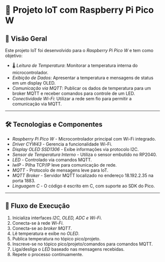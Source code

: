 # 🚀 Projeto IoT com Raspberry Pi Pico W

## 📌 Visão Geral

Este projeto IoT foi desenvolvido para o *Raspberry Pi Pico W* e tem como objetivo:

- 🌡 *Leitura de Temperatura*: Monitorar a temperatura interna do microcontrolador.
-  *Exibição de Dados*: Apresentar a temperatura e mensagens de status em um display OLED.
-  *Comunicação via MQTT*: Publicar os dados de temperatura para um broker MQTT e receber comandos para controle de um LED.
-  *Conectividade Wi-Fi*: Utilizar a rede sem fio para permitir a comunicação via MQTT.

---

## 🛠 Tecnologias e Componentes

- *Raspberry Pi Pico W* - Microcontrolador principal com Wi-Fi integrado.
- *Driver CYW43* - Gerencia a funcionalidade Wi-Fi.
- *Display OLED SSD1306* - Exibe informações via protocolo I2C.
- *Sensor de Temperatura Interno* - Utiliza o sensor embutido no RP2040.
- *LED* - Controlado via comandos MQTT.
- *lwIP* - Pilha TCP/IP leve para comunicação de rede.
- *MQTT* - Protocolo de mensagens leve para IoT.
- *MQTT Broker* - Servidor MQTT localizado no endereço 18.192.2.35 na porta 1883.
- *Linguagem C* - O código é escrito em C, com suporte ao SDK do Pico.

---

## 🔄 Fluxo de Execução

1.  Inicializa interfaces *I2C, OLED, ADC e Wi-Fi*.
2.  Conecta-se à rede *Wi-Fi*.
3.  Conecta-se ao *broker MQTT*.
4.  Lê temperatura e exibe no *OLED*.
5.  Publica temperatura no tópico pico/projeto.
6.  Inscreve-se no tópico pico/projeto/comandos para comandos MQTT.
7.  Liga/desliga o *LED* baseado nas mensagens recebidas.
8.  Repete o processo continuamente.
